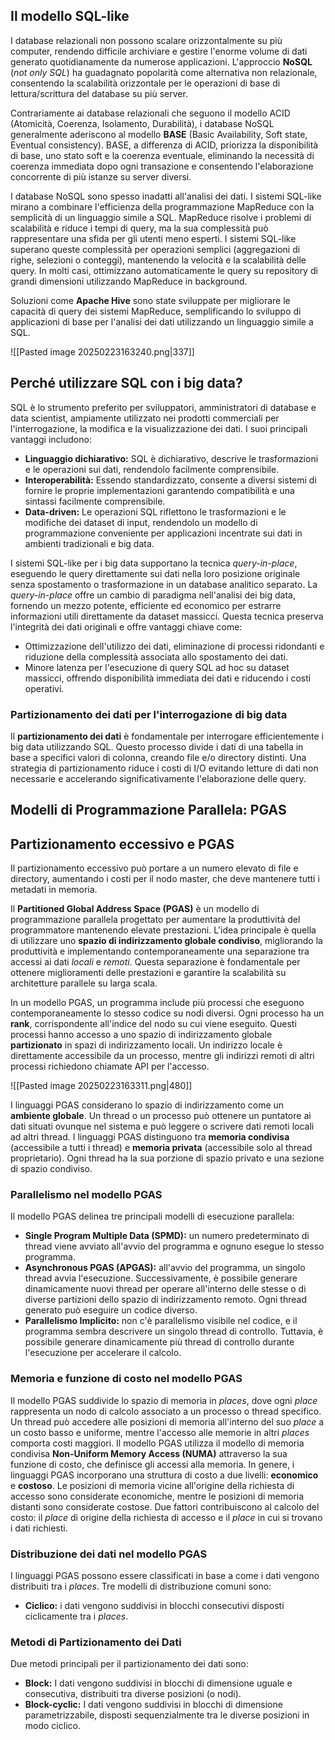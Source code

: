 
## Il modello SQL-like

I database relazionali non possono scalare orizzontalmente su più computer, rendendo difficile archiviare e gestire l'enorme volume di dati generato quotidianamente da numerose applicazioni. L'approccio **NoSQL** (*not only SQL*) ha guadagnato popolarità come alternativa non relazionale, consentendo la scalabilità orizzontale per le operazioni di base di lettura/scrittura del database su più server.

Contrariamente ai database relazionali che seguono il modello ACID (Atomicità, Coerenza, Isolamento, Durabilità), i database NoSQL generalmente aderiscono al modello **BASE** (Basic Availability, Soft state, Eventual consistency). BASE, a differenza di ACID, priorizza la disponibilità di base, uno stato soft e la coerenza eventuale, eliminando la necessità di coerenza immediata dopo ogni transazione e consentendo l'elaborazione concorrente di più istanze su server diversi.

I database NoSQL sono spesso inadatti all'analisi dei dati. I sistemi SQL-like mirano a combinare l'efficienza della programmazione MapReduce con la semplicità di un linguaggio simile a SQL. MapReduce risolve i problemi di scalabilità e riduce i tempi di query, ma la sua complessità può rappresentare una sfida per gli utenti meno esperti. I sistemi SQL-like superano queste complessità per operazioni semplici (aggregazioni di righe, selezioni o conteggi), mantenendo la velocità e la scalabilità delle query. In molti casi, ottimizzano automaticamente le query su repository di grandi dimensioni utilizzando MapReduce in background.

Soluzioni come **Apache Hive** sono state sviluppate per migliorare le capacità di query dei sistemi MapReduce, semplificando lo sviluppo di applicazioni di base per l'analisi dei dati utilizzando un linguaggio simile a SQL.

![[Pasted image 20250223163240.png|337]]

## Perché utilizzare SQL con i big data?

SQL è lo strumento preferito per sviluppatori, amministratori di database e data scientist, ampiamente utilizzato nei prodotti commerciali per l'interrogazione, la modifica e la visualizzazione dei dati. I suoi principali vantaggi includono:

* **Linguaggio dichiarativo:** SQL è dichiarativo, descrive le trasformazioni e le operazioni sui dati, rendendolo facilmente comprensibile.
* **Interoperabilità:** Essendo standardizzato, consente a diversi sistemi di fornire le proprie implementazioni garantendo compatibilità e una sintassi facilmente comprensibile.
* **Data-driven:** Le operazioni SQL riflettono le trasformazioni e le modifiche dei dataset di input, rendendolo un modello di programmazione conveniente per applicazioni incentrate sui dati in ambienti tradizionali e big data.

I sistemi SQL-like per i big data supportano la tecnica *query-in-place*, eseguendo le query direttamente sui dati nella loro posizione originale senza spostamento o trasformazione in un database analitico separato. La *query-in-place* offre un cambio di paradigma nell'analisi dei big data, fornendo un mezzo potente, efficiente ed economico per estrarre informazioni utili direttamente da dataset massicci. Questa tecnica preserva l'integrità dei dati originali e offre vantaggi chiave come:

* Ottimizzazione dell'utilizzo dei dati, eliminazione di processi ridondanti e riduzione della complessità associata allo spostamento dei dati.
* Minore latenza per l'esecuzione di query SQL ad hoc su dataset massicci, offrendo disponibilità immediata dei dati e riducendo i costi operativi.

### Partizionamento dei dati per l'interrogazione di big data

Il **partizionamento dei dati** è fondamentale per interrogare efficientemente i big data utilizzando SQL. Questo processo divide i dati di una tabella in base a specifici valori di colonna, creando file e/o directory distinti. Una strategia di partizionamento riduce i costi di I/O evitando letture di dati non necessarie e accelerando significativamente l'elaborazione delle query.

## Modelli di Programmazione Parallela: PGAS

## Partizionamento eccessivo e PGAS

Il partizionamento eccessivo può portare a un numero elevato di file e directory, aumentando i costi per il nodo master, che deve mantenere tutti i metadati in memoria.

Il **Partitioned Global Address Space (PGAS)** è un modello di programmazione parallela progettato per aumentare la produttività del programmatore mantenendo elevate prestazioni. L'idea principale è quella di utilizzare uno **spazio di indirizzamento globale condiviso**, migliorando la produttività e implementando contemporaneamente una separazione tra accessi ai dati *locali* e *remoti*. Questa separazione è fondamentale per ottenere miglioramenti delle prestazioni e garantire la scalabilità su architetture parallele su larga scala.

In un modello PGAS, un programma include più processi che eseguono contemporaneamente lo stesso codice su nodi diversi. Ogni processo ha un **rank**, corrispondente all'indice del nodo su cui viene eseguito. Questi processi hanno accesso a uno spazio di indirizzamento globale **partizionato** in spazi di indirizzamento locali. Un indirizzo locale è direttamente accessibile da un processo, mentre gli indirizzi remoti di altri processi richiedono chiamate API per l'accesso.

![[Pasted image 20250223163311.png|480]]

I linguaggi PGAS considerano lo spazio di indirizzamento come un **ambiente globale**. Un thread o un processo può ottenere un puntatore ai dati situati ovunque nel sistema e può leggere o scrivere dati remoti locali ad altri thread. I linguaggi PGAS distinguono tra **memoria condivisa** (accessibile a tutti i thread) e **memoria privata** (accessibile solo al thread proprietario). Ogni thread ha la sua porzione di spazio privato e una sezione di spazio condiviso.

### Parallelismo nel modello PGAS

Il modello PGAS delinea tre principali modelli di esecuzione parallela:

- **Single Program Multiple Data (SPMD):** un numero predeterminato di thread viene avviato all'avvio del programma e ognuno esegue lo stesso programma.
- **Asynchronous PGAS (APGAS):** all'avvio del programma, un singolo thread avvia l'esecuzione. Successivamente, è possibile generare dinamicamente nuovi thread per operare all'interno delle stesse o di diverse partizioni dello spazio di indirizzamento remoto. Ogni thread generato può eseguire un codice diverso.
- **Parallelismo Implicito:** non c'è parallelismo visibile nel codice, e il programma sembra descrivere un singolo thread di controllo. Tuttavia, è possibile generare dinamicamente più thread di controllo durante l'esecuzione per accelerare il calcolo.

### Memoria e funzione di costo nel modello PGAS

Il modello PGAS suddivide lo spazio di memoria in *places*, dove ogni *place* rappresenta un nodo di calcolo associato a un processo o thread specifico. Un thread può accedere alle posizioni di memoria all'interno del suo *place* a un costo basso e uniforme, mentre l'accesso alle memorie in altri *places* comporta costi maggiori. Il modello PGAS utilizza il modello di memoria condivisa **Non-Uniform Memory Access (NUMA)** attraverso la sua funzione di costo, che definisce gli accessi alla memoria. In genere, i linguaggi PGAS incorporano una struttura di costo a due livelli: **economico** e **costoso**. Le posizioni di memoria vicine all'origine della richiesta di accesso sono considerate economiche, mentre le posizioni di memoria distanti sono considerate costose. Due fattori contribuiscono al calcolo del costo: il *place* di origine della richiesta di accesso e il *place* in cui si trovano i dati richiesti.

### Distribuzione dei dati nel modello PGAS

I linguaggi PGAS possono essere classificati in base a come i dati vengono distribuiti tra i *places*. Tre modelli di distribuzione comuni sono:

* **Ciclico:** i dati vengono suddivisi in blocchi consecutivi disposti ciclicamente tra i *places*.

### Metodi di Partizionamento dei Dati

Due metodi principali per il partizionamento dei dati sono:

- **Block:** I dati vengono suddivisi in blocchi di dimensione uguale e consecutiva, distribuiti tra diverse posizioni (o nodi).
- **Block-cyclic:** I dati vengono suddivisi in blocchi di dimensione parametrizzabile, disposti sequenzialmente tra le diverse posizioni in modo ciclico.

